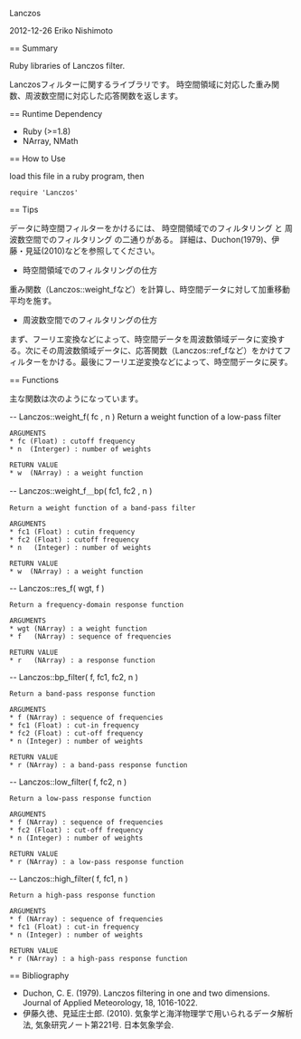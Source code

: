 Lanczos

2012-12-26 Eriko Nishimoto

== Summary

Ruby libraries of Lanczos filter.

Lanczosフィルターに関するライブラリです。
時空間領域に対応した重み関数、周波数空間に対応した応答関数を返します。

== Runtime Dependency

* Ruby (>=1.8)
* NArray, NMath

== How to Use

  load this file in a ruby program, then 

    require 'Lanczos'

== Tips

データに時空間フィルターをかけるには、
時空間領域でのフィルタリング と 周波数空間でのフィルタリング
の二通りがある。
詳細は、Duchon(1979)、伊藤・見延(2010)などを参照してください。

* 時空間領域でのフィルタリングの仕方

重み関数（Lanczos::weight_fなど）を計算し、時空間データに対して加重移動平均を施す。

* 周波数空間でのフィルタリングの仕方

まず、フーリエ変換などによって、時空間データを周波数領域データに変換する。次にその周波数領域データに、応答関数（Lanczos::ref_fなど）をかけてフィルターをかける。最後にフーリエ逆変換などによって、時空間データに戻す。

== Functions

主な関数は次のようになっています。

-- Lanczos::weight_f( fc , n )
    Return a weight function of a low-pass filter

    ARGUMENTS
    * fc (Float) : cutoff frequency
    * n  (Interger) : number of weights

    RETURN VALUE
    * w  (NArray) : a weight function

-- Lanczos::weight_f＿bp( fc1, fc2 , n )

    Return a weight function of a band-pass filter

    ARGUMENTS
    * fc1 (Float) : cutin frequency
    * fc2 (Float) : cutoff frequency
    * n   (Integer) : number of weights

    RETURN VALUE
    * w  (NArray) : a weight function

-- Lanczos::res_f( wgt, f )

    Return a frequency-domain response function

    ARGUMENTS
    * wgt (NArray) : a weight function
    * f   (NArray) : sequence of frequencies

    RETURN VALUE
    * r   (NArray) : a response function

-- Lanczos::bp_filter( f, fc1, fc2, n ) 

    Return a band-pass response function

    ARGUMENTS
    * f (NArray) : sequence of frequencies
    * fc1 (Float) : cut-in frequency
    * fc2 (Float) : cut-off frequency
    * n (Integer) : number of weights

    RETURN VALUE
    * r (NArray) : a band-pass response function

-- Lanczos::low_filter( f, fc2, n )

    Return a low-pass response function

    ARGUMENTS
    * f (NArray) : sequence of frequencies
    * fc2 (Float) : cut-off frequency
    * n (Integer) : number of weights

    RETURN VALUE
    * r (NArray) : a low-pass response function

-- Lanczos::high_filter( f, fc1, n )

    Return a high-pass response function

    ARGUMENTS
    * f (NArray) : sequence of frequencies
    * fc1 (Float) : cut-in frequency
    * n (Integer) : number of weights

    RETURN VALUE
    * r (NArray) : a high-pass response function

== Bibliography

* Duchon, C. E. (1979). Lanczos filtering in one and two dimensions.  Journal of Applied Meteorology, 18, 1016-1022.  
* 伊藤久徳、見延庄士郎. (2010).  気象学と海洋物理学で用いられるデータ解析法, 気象研究ノート第221号.  日本気象学会.  
